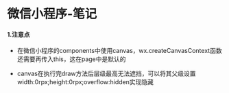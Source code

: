 # 微信小程序-笔记

#### 1.注意点

- 在微信小程序的components中使用canvas，wx.createCanvasContext函数还需要再传入this，这在page中是默认的 

- canvas在执行完draw方法后层级最高无法遮挡，可以将其父级设置width:0rpx;height:0rpx;overflow:hidden实现隐藏